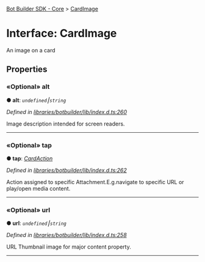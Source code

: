 [Bot Builder SDK - Core](../README.md) > [CardImage](../interfaces/botbuilder.cardimage.md)



# Interface: CardImage


An image on a card


## Properties
<a id="alt"></a>

### «Optional» alt

**●  alt**:  *`undefined`⎮`string`* 

*Defined in [libraries/botbuilder/lib/index.d.ts:260](https://github.com/Microsoft/botbuilder-js/blob/a28edbb/libraries/botbuilder/lib/index.d.ts#L260)*



Image description intended for screen readers.




___

<a id="tap"></a>

### «Optional» tap

**●  tap**:  *[CardAction](botbuilder.cardaction.md)* 

*Defined in [libraries/botbuilder/lib/index.d.ts:262](https://github.com/Microsoft/botbuilder-js/blob/a28edbb/libraries/botbuilder/lib/index.d.ts#L262)*



Action assigned to specific Attachment.E.g.navigate to specific URL or play/open media content.




___

<a id="url"></a>

### «Optional» url

**●  url**:  *`undefined`⎮`string`* 

*Defined in [libraries/botbuilder/lib/index.d.ts:258](https://github.com/Microsoft/botbuilder-js/blob/a28edbb/libraries/botbuilder/lib/index.d.ts#L258)*



URL Thumbnail image for major content property.




___



